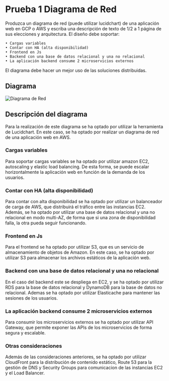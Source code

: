 # Prueba 1 Diagrama de Red 

Produzca un diagrama de red (puede utilizar lucidchart) de una aplicación web en GCP o AWS y escriba una descripción de texto de 1/2 a 1 página de sus elecciones y arquitectura.
El diseño debe soportar:

    • Cargas variables
    • Contar con HA (alta disponibilidad)
    • Frontend en Js
    • Backend con una base de datos relacional y una no relacional
    • La aplicación backend consume 2 microservicios externos

El diagrama debe hacer un mejor uso de las soluciones distribuidas.

## Diagrama

![Diagrama de Red](Arquitectura%20de%20Aplicación%20Web%20en%20AWS.jpeg)

## Descripción del diagrama

Para la realización de este diagrama se ha optado por utilizar la herramienta de Lucidchart. En este caso, se ha optado por realizar un diagrama de red de una aplicación web en AWS.

### Cargas variables

Para soportar cargas variables se ha optado por utilizar amazon EC2, autoscaling y elastic load balancing. De esta forma, se puede escalar horizontalmente la aplicación web en función de la demanda de los usuarios.

### Contar con HA (alta disponibilidad)

Para contar con alta disponibilidad se ha optado por utilizar un balanceador de carga de AWS, que distribuirá el tráfico entre las instancias EC2. Además, se ha optado por utilizar una base de datos relacional y una no relacional en modo multi-AZ, de forma que si una zona de disponibilidad falla, la otra pueda seguir funcionando.

### Frontend en Js

Para el frontend se ha optado por utilizar S3, que es un servicio de almacenamiento de objetos de Amazon. En este caso, se ha optado por utilizar S3 para almacenar los archivos estáticos de la aplicación web.

### Backend con una base de datos relacional y una no relacional

En el caso del backend este se despliega en EC2, y se ha optado por utilizar RDS para la base de datos relacional y DynamoDB para la base de datos no relacional. Ademas se ha optado por utilizar Elasticache para mantener las sesiones de los usuarios.

### La aplicación backend consume 2 microservicios externos

Para consumir los microservicios externos se ha optado por utilizar API Gateway, que permite exponer las APIs de los microservicios de forma segura y escalable.

### Otras consideraciones

Además de las consideraciones anteriores, se ha optado por utilizar CloudFront para la distribución de contenido estático, Route 53 para la gestión de DNS y Security Groups para comunicacion de las instancias EC2 y el Load Balancer.
